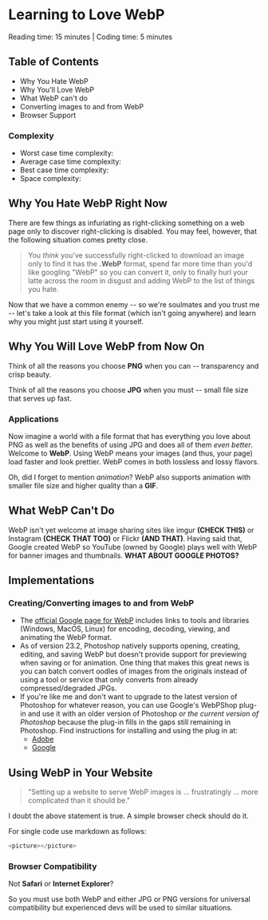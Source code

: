 # Learning to Love WebP

Reading time: 15 minutes | Coding time: 5 minutes

## Table of Contents

- Why You Hate WebP
- Why You'll Love WebP
- What WebP can't do
- Converting images to and from WebP
- Browser Support

### Complexity

- Worst case time complexity:
- Average case time complexity:
- Best case time complexity:
- Space complexity:

## Why You Hate WebP Right Now

There are few things as infuriating as right-clicking something on a web page only to discover right-clicking is disabled. You may feel, however, that the following situation comes pretty close.

> You *think* you've successfully right-clicked to download an image only to find it has the **.WebP** format, spend far more time than you'd like googling "WebP" so you can convert it, only to finally hurl your latte across the room in disgust and adding WebP to the list of things you hate.

Now that we have a common enemy -- so we're soulmates and you trust me -- let's take a look at this file format (which isn't going anywhere) and learn why you might just start using it yourself.

## Why You Will Love WebP from Now On

Think of all the reasons you choose **PNG** when you can -- transparency and crisp beauty.

Think of all the reasons you choose **JPG** when you must -- small file size that serves up fast.

### Applications

Now imagine a world with a file format that has everything you love about PNG as well as the benefits of using JPG and does all of them *even better*. Welcome to **WebP**. Using WebP means your images (and thus, your page) load faster and look prettier. WebP comes in both lossless and lossy flavors.

Oh, did I forget to mention *animation*? WebP also supports animation with smaller file size and higher quality than a **GIF**.

## What WebP Can't Do

WebP isn't yet welcome at image sharing sites like imgur **(CHECK THIS)** or Instagram **(CHECK THAT TOO)** or Flickr **(AND THAT)**. Having said that, Google created WebP so YouTube (owned by Google) plays well with WebP for banner images and thumbnails. **WHAT ABOUT GOOGLE PHOTOS?**

## Implementations

### Creating/Converting images to and from WebP

- The [official Google page for WebP](https://developers.google.com/speed/webp) includes links to tools and libraries (Windows, MacOS, Linux) for encoding, decoding, viewing, and animating the WebP format.
- As of version 23.2, Photoshop natively supports opening, creating, editing, and saving WebP but doesn't provide support for previewing when saving or for animation. One thing that makes this great news is you can batch convert oodles of images from the originals instead of using a tool or service that only converts from already compressed/degraded JPGs.
- If you're like me and don't want to upgrade to the latest version of Photoshop for whatever reason, you can use Google's WebPShop plug-in and use it with an older version of Photoshop *or the current version of Photoshop* because the plug-in fills in the gaps still remaining in Photoshop. Find instructions for installing and using the plug in at:
  - [Adobe](https://helpx.adobe.com/photoshop/kb/support-webp-image-format.html)
  - [Google](https://developers.google.com/speed/webp/docs/webpshop)

## Using WebP in Your Website

> "Setting up a website to serve WebP images is ... frustratingly ... more complicated than it should be."

I doubt the above statement is true. A simple browser check should do it.

For single code use markdown as follows:

```cpp
<picture></picture>
```

### Browser Compatibility

Not **Safari** or **Internet Explorer**?

So you must use both WebP and either JPG or PNG versions for universal compatibility but experienced devs will be used to similar situations.